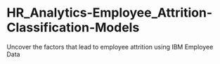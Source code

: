 # HR_Analytics-Employee_Attrition-Classification-Models
Uncover the factors that lead to employee attrition using IBM Employee Data
